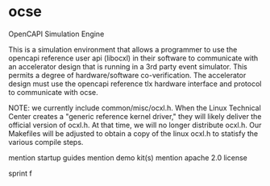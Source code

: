 # ocse
OpenCAPI Simulation Engine

This is a simulation environment that allows a programmer to use the opencapi reference user api (libocxl) in their software to communicate with an accelerator design that is running in a 3rd party event simulator.  This permits a degree of hardware/software co-verification.  The accelerator design must use the opencapi reference tlx hardware interface and protocol to communicate with ocse.

NOTE: we currently include common/misc/ocxl.h.  When the Linux Technical Center creates a "generic reference kernel driver," they will likely deliver the official version of ocxl.h.  At that time, we will no longer distribute ocxl.h.  Our Makefiles will be adjusted to obtain a copy of the linux ocxl.h to statisfy the various compile steps.

mention startup guides
mention demo kit(s)
mention apache 2.0 license

sprint f
